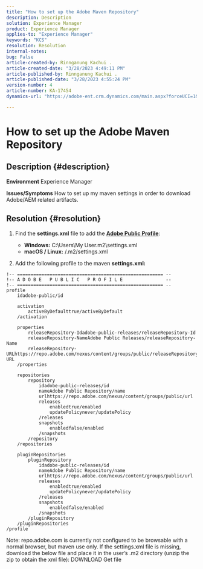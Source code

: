 ```yaml
---
title: "How to set up the Adobe Maven Repository"
description: Description
solution: Experience Manager
product: Experience Manager
applies-to: "Experience Manager"
keywords: "KCS"
resolution: Resolution
internal-notes: 
bug: False
article-created-by: Rinnganung Kachui .
article-created-date: "3/28/2023 4:49:11 PM"
article-published-by: Rinnganung Kachui .
article-published-date: "3/28/2023 4:55:24 PM"
version-number: 4
article-number: KA-17454
dynamics-url: "https://adobe-ent.crm.dynamics.com/main.aspx?forceUCI=1&pagetype=entityrecord&etn=knowledgearticle&id=a7f92373-88cd-ed11-b597-6045bd006268"

---
```

# How to set up the Adobe Maven Repository

## Description {#description}

<b>Environment</b>
Experience Manager


<b>Issues/Symptoms</b>
How to set up my maven settings in order to download Adobe/AEM related artifacts.


## Resolution {#resolution}


1. Find the <b>settings.xml</b> file to add the <b>[Adobe Public Profile](https://repo.adobe.com/index.html)</b>:

    - <b>Windows:</b> C:\Users\My User\.m2\settings.xml
    - <b>macOS / Linux:</b> /.m2/settings.xml
2. Add the following profile to the maven <b>settings.xml:</b>



```
!-- ====================================================== --
!-- A D O B E   P U B L I C   P R O F I L E                --
!-- ====================================================== --
profile
    idadobe-public/id

    activation
        activeByDefaulttrue/activeByDefault
    /activation

    properties
        releaseRepository-Idadobe-public-releases/releaseRepository-Id
        releaseRepository-NameAdobe Public Releases/releaseRepository-Name
        releaseRepository-URLhttps://repo.adobe.com/nexus/content/groups/public/releaseRepository-URL
    /properties

    repositories
        repository
            idadobe-public-releases/id
            nameAdobe Public Repository/name
            urlhttps://repo.adobe.com/nexus/content/groups/public/url
            releases
                enabledtrue/enabled
                updatePolicynever/updatePolicy
            /releases
            snapshots
                enabledfalse/enabled
            /snapshots
        /repository
    /repositories

    pluginRepositories
        pluginRepository
            idadobe-public-releases/id
            nameAdobe Public Repository/name
            urlhttps://repo.adobe.com/nexus/content/groups/public/url
            releases
                enabledtrue/enabled
                updatePolicynever/updatePolicy
            /releases
            snapshots
                enabledfalse/enabled
            /snapshots
        /pluginRepository
    /pluginRepositories
/profile
```


Note: repo.adobe.com is currently not configured to be browsable with a normal browser, but maven use only. If the settings.xml file is missing, download the below file and place it in the user’s .m2 directory (unzip the zip to obtain the xml file): DOWNLOAD Get file

